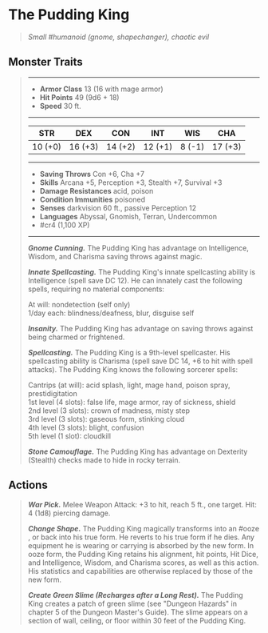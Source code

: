 # The Pudding King
>*Small #humanoid (gnome, shapechanger), chaotic evil*
## Monster Traits
>___
>- **Armor Class** 13 (16 with mage armor)
>- **Hit Points** 49 (9d6 + 18)
>- **Speed** 30 ft.
>___
>|STR|DEX|CON|INT|WIS|CHA|
>|:---:|:---:|:---:|:---:|:---:|:---:|
>|10 (+0)|16 (+3)|14 (+2)|12 (+1)|8 (-1)|17 (+3)|
>___
>- **Saving Throws** Con +6, Cha +7
>- **Skills** Arcana +5, Perception +3, Stealth +7, Survival +3
>- **Damage Resistances** acid, poison
>- **Condition Immunities** poisoned
>- **Senses** darkvision 60 ft., passive Perception 12
>- **Languages** Abyssal, Gnomish, Terran, Undercommon
>- #cr4 (1,100 XP)
>___
>***Gnome Cunning.*** The Pudding King has advantage on Intelligence, Wisdom, and Charisma saving throws against magic.  
>
>***Innate Spellcasting.*** The Pudding King's innate spellcasting ability is Intelligence (spell save DC 12). He can innately cast the following spells, requiring no material components:  
>
>At will: nondetection (self only)  
>1/day each: blindness/deafness, blur, disguise self  
>
>
>***Insanity.*** The Pudding King has advantage on saving throws against being charmed or frightened.  
>
>***Spellcasting.*** The Pudding King is a 9th-level spellcaster. His spellcasting ability is Charisma (spell save DC 14, +6 to hit with spell attacks). The Pudding King knows the following sorcerer spells:  
>
>Cantrips (at will): acid splash, light, mage hand, poison spray, prestidigitation  
>1st level (4 slots): false life, mage armor, ray of sickness, shield  
>2nd level (3 slots): crown of madness, misty step  
>3rd level (3 slots): gaseous form, stinking cloud  
>4th level (3 slots): blight, confusion  
>5th level (1 slot): cloudkill  
>
>
>***Stone Camouflage.*** The Pudding King has advantage on Dexterity (Stealth) checks made to hide in rocky terrain.  
>
## Actions
>***War Pick.*** Melee Weapon Attack: +3 to hit, reach 5 ft., one target. Hit: 4 (1d8) piercing damage.  
>
>***Change Shape.*** The Pudding King magically transforms into an #ooze , or back into his true form. He reverts to his true form if he dies. Any equipment he is wearing or carrying is absorbed by the new form. In ooze form, the Pudding King retains his alignment, hit points, Hit Dice, and Intelligence, Wisdom, and Charisma scores, as well as this action. His statistics and capabilities are otherwise replaced by those of the new form.  
>
>***Create Green Slime (Recharges after a Long Rest).*** The Pudding King creates a patch of green slime (see "Dungeon Hazards" in chapter 5 of the Dungeon Master's Guide). The slime appears on a section of wall, ceiling, or floor within 30 feet of the Pudding King.